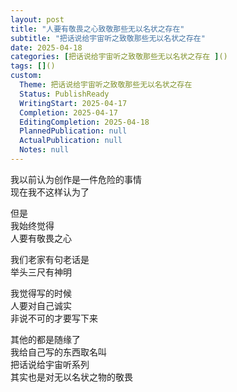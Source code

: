 ```yaml
---
layout: post
title: "人要有敬畏之心致敬那些无以名状之存在"
subtitle: "把话说给宇宙听之致敬那些无以名状之存在"
date: 2025-04-18
categories: [把话说给宇宙听之致敬那些无以名状之存在 ]()
tags: []()
custom:
  Theme: 把话说给宇宙听之致敬那些无以名状之存在
  Status: PublishReady
  WritingStart: 2025-04-17
  Completion: 2025-04-17
  EditingCompletion: 2025-04-18
  PlannedPublication: null
  ActualPublication: null
  Notes: null
---  
```

  
我以前认为创作是一件危险的事情  
现在我不这样认为了  
  
但是  
我始终觉得  
人要有敬畏之心  
  
我们老家有句老话是  
举头三尺有神明  
  
我觉得写的时候  
人要对自己诚实  
非说不可的才要写下来  
  
其他的都是随缘了  
我给自己写的东西取名叫  
把话说给宇宙听系列  
其实也是对无以名状之物的敬畏  
 

